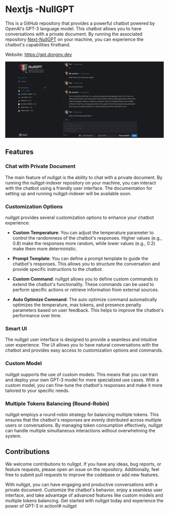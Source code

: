 # Nextjs -NullGPT 
This is a GitHub repository that provides a powerful chatbot powered by OpenAI's GPT-3 language model. This chatbot allows you to have conversations with a private document. By running the associated repository [Next-NullGPT](https://github.com/noErrdev/Next-ChatGPT/) on your machine, you can experience the chatbot's capabilities firsthand.
 
Website: https://gpt.dongnv.dev

![Image Description](/public/dashboard.png)
 
## Features
 
### Chat with Private Document
 
The main feature of nullgpt is the ability to chat with a private document. By running the nullgpt-indexer repository on your machine, you can interact with the chatbot using a friendly user interface. The documentation for setting up and running nullgpt-indexer will be available soon.
 
### Customization Options
 
nullgpt provides several customization options to enhance your chatbot experience:
 
- **Custom Temperature**: You can adjust the temperature parameter to control the randomness of the chatbot's responses. Higher values (e.g., 0.8) make the responses more random, while lower values (e.g., 0.2) make them more deterministic.
 
- **Prompt Template**: You can define a prompt template to guide the chatbot's responses. This allows you to structure the conversation and provide specific instructions to the chatbot.
 
- **Custom Command**: nullgpt allows you to define custom commands to extend the chatbot's functionality. These commands can be used to perform specific actions or retrieve information from external sources.
 
- **Auto Optimize Command**: The auto optimize command automatically optimizes the temperature, max tokens, and presence penalty parameters based on user feedback. This helps to improve the chatbot's performance over time.
 
### Smart UI
 
The nullgpt user interface is designed to provide a seamless and intuitive user experience. The UI allows you to have natural conversations with the chatbot and provides easy access to customization options and commands.
 
### Custom Model
 
nullgpt supports the use of custom models. This means that you can train and deploy your own GPT-3 model for more specialized use cases. With a custom model, you can fine-tune the chatbot's responses and make it more tailored to your specific needs.
 
### Multiple Tokens Balancing (Round-Robin)
 
nullgpt employs a round-robin strategy for balancing multiple tokens. This ensures that the chatbot's responses are evenly distributed across multiple users or conversations. By managing token consumption effectively, nullgpt can handle multiple simultaneous interactions without overwhelming the system.
 
## Contributions
 
We welcome contributions to nullgpt. If you have any ideas, bug reports, or feature requests, please open an issue on the repository. Additionally, feel free to submit pull requests to improve the codebase or add new features.
 
With nullgpt, you can have engaging and productive conversations with a private document. Customize the chatbot's behavior, enjoy a seamless user interface, and take advantage of advanced features like custom models and multiple tokens balancing. Get started with nullgpt today and experience the power of GPT-3 in action!# nullgpt

